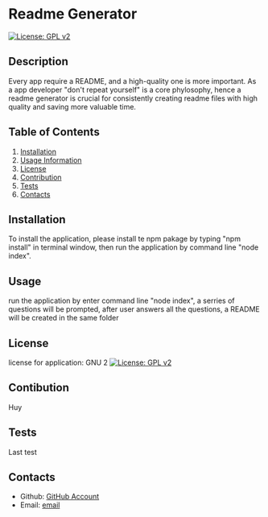 # Readme Generator
[![License: GPL v2](https://img.shields.io/badge/License-GPL%20v2-blue.svg)](https://www.gnu.org/licenses/old-licenses/gpl-2.0.en.html)
## Description
Every app require a README, and a high-quality one is more important. As a app developer "don't repeat yourself" is a core phylosophy, hence a readme generator is crucial for consistently creating readme files with high quality and saving more valuable time.
## Table of Contents
1. [Installation](#installation)
2. [Usage Information](#usage)
3. [License](#license)
4. [Contribution](#contribution)
5. [Tests](#Tests)
6. [Contacts](#Contacts)
## Installation
To install the application, please install te npm pakage by typing "npm install" in terminal window, then run the application by command line "node index".
## Usage
run the application by enter command line "node index", a serries of questions will be prompted, after user answers all the questions, a README will be created in the same folder 
## License
license for application: GNU 2 [![License: GPL v2](https://img.shields.io/badge/License-GPL%20v2-blue.svg)](https://www.gnu.org/licenses/old-licenses/gpl-2.0.en.html)
## Contibution
Huy
## Tests
Last test
## Contacts
* Github: [GitHub Account](https://github.com/HuyHHV)
* Email: [email](mailto:vohuy819@gmail.com)
